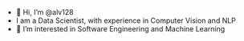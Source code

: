 - 👋 Hi, I’m @alv128
- I am a Data Scientist, with experience in Computer Vision and NLP
- 👀 I’m interested in Software Engineering and Machine Learning


<!---
alv128/alv128 is a ✨ special ✨ repository because its `README.md` (this file) appears on your GitHub profile.
You can click the Preview link to take a look at your changes.
--->
